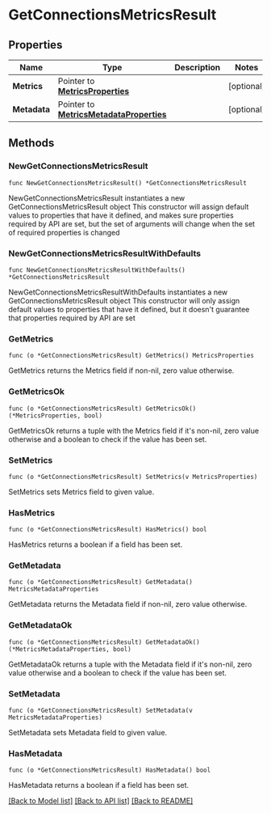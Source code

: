 # GetConnectionsMetricsResult

## Properties

Name | Type | Description | Notes
------------ | ------------- | ------------- | -------------
**Metrics** | Pointer to [**MetricsProperties**](MetricsProperties.md) |  | [optional] 
**Metadata** | Pointer to [**MetricsMetadataProperties**](MetricsMetadataProperties.md) |  | [optional] 

## Methods

### NewGetConnectionsMetricsResult

`func NewGetConnectionsMetricsResult() *GetConnectionsMetricsResult`

NewGetConnectionsMetricsResult instantiates a new GetConnectionsMetricsResult object
This constructor will assign default values to properties that have it defined,
and makes sure properties required by API are set, but the set of arguments
will change when the set of required properties is changed

### NewGetConnectionsMetricsResultWithDefaults

`func NewGetConnectionsMetricsResultWithDefaults() *GetConnectionsMetricsResult`

NewGetConnectionsMetricsResultWithDefaults instantiates a new GetConnectionsMetricsResult object
This constructor will only assign default values to properties that have it defined,
but it doesn't guarantee that properties required by API are set

### GetMetrics

`func (o *GetConnectionsMetricsResult) GetMetrics() MetricsProperties`

GetMetrics returns the Metrics field if non-nil, zero value otherwise.

### GetMetricsOk

`func (o *GetConnectionsMetricsResult) GetMetricsOk() (*MetricsProperties, bool)`

GetMetricsOk returns a tuple with the Metrics field if it's non-nil, zero value otherwise
and a boolean to check if the value has been set.

### SetMetrics

`func (o *GetConnectionsMetricsResult) SetMetrics(v MetricsProperties)`

SetMetrics sets Metrics field to given value.

### HasMetrics

`func (o *GetConnectionsMetricsResult) HasMetrics() bool`

HasMetrics returns a boolean if a field has been set.

### GetMetadata

`func (o *GetConnectionsMetricsResult) GetMetadata() MetricsMetadataProperties`

GetMetadata returns the Metadata field if non-nil, zero value otherwise.

### GetMetadataOk

`func (o *GetConnectionsMetricsResult) GetMetadataOk() (*MetricsMetadataProperties, bool)`

GetMetadataOk returns a tuple with the Metadata field if it's non-nil, zero value otherwise
and a boolean to check if the value has been set.

### SetMetadata

`func (o *GetConnectionsMetricsResult) SetMetadata(v MetricsMetadataProperties)`

SetMetadata sets Metadata field to given value.

### HasMetadata

`func (o *GetConnectionsMetricsResult) HasMetadata() bool`

HasMetadata returns a boolean if a field has been set.


[[Back to Model list]](../README.md#documentation-for-models) [[Back to API list]](../README.md#documentation-for-api-endpoints) [[Back to README]](../README.md)


